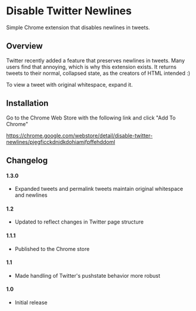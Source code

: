 Disable Twitter Newlines
========================

Simple Chrome extension that disables newlines in tweets.

Overview
--------

Twitter recently added a feature that preserves newlines in tweets.
Many users find that annoying, which is why this extension exists.
It returns tweets to their normal, collapsed state, as the creators of HTML intended :)

To view a tweet with original whitespace, expand it.

Installation
------------

Go to the Chrome Web Store with the following link and click "Add To Chrome"

https://chrome.google.com/webstore/detail/disable-twitter-newlines/pjegficckdnjdkdohiamjfpffehddoml

Changelog
---------

#### 1.3.0 ####

* Expanded tweets and permalink tweets maintain original whitespace and newlines

#### 1.2 ####

* Updated to reflect changes in Twitter page structure

#### 1.1.1 ####

* Published to the Chrome store

#### 1.1 ####

* Made handling of Twitter's pushstate behavior more robust

#### 1.0 ####

* Initial release